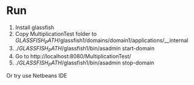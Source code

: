 # Run
1. Install glassfish
2. Copy MultiplicationTest folder to $GLASSFISH_PATH$/glassfish1/domains/domain1/applications/__internal
3. ./$GLASSFISH_PATH$/glassfish1/bin/asadmin start-domain
4. Go to http://localhost:8080/MultiplicationTest/
5. ./$GLASSFISH_PATH$/glassfish1/bin/asadmin stop-domain

Or try use Netbeans IDE

